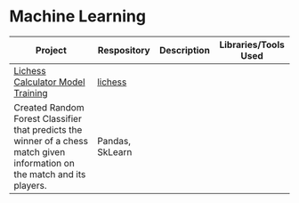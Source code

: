 # Machine Learning

| Project | Respository | Description | Libraries/Tools Used |
| ------- | ----------- | ----------- | -------------------- |
| [Lichess Calculator Model Training](https://github.com/joesposito8/lichess/blob/master/notebooks/v1/data_cleaning_modeling.ipynb) | [lichess](https://github.com/joesposito8/lichess) 
| Created Random Forest Classifier that predicts the winner of a chess match given information on the match and its players. | Pandas, SkLearn |
